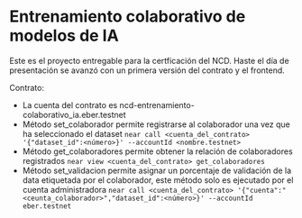 # Entrenamiento colaborativo de modelos de IA

Este es el proyecto entregable para la certficación del NCD.
Haste el día de presentación se avanzó con un primera versión del contrato y el frontend. 

Contrato:
- La cuenta del contrato es ncd-entrenamiento-colaborativo_ia.eber.testnet
- Método set_colaborador permite registrarse al colaborador una vez que ha seleccionado el dataset ```near call <cuenta_del_contrato> '{"dataset_id":<número>}' --accountId <nombre.testnet>```   
- Método get_colaboradores permite obtener la relación de colaboradores registrados ```near view <cuenta_del_contrato> get_colaboradores```
- Método set_validacion permite asignar un porcentaje de validación de la data etiquetada por el colaborador, este método solo es ejecutado por el cuenta administradora ```near call <cuenta_del_contrato> '{"cuenta":"<ceunta_colaborador>","dataset_id":<número>}' --accountId eber.testnet```